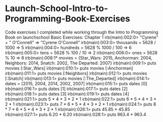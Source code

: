 # Launch-School-Intro-to-Programming-Book-Exercises
Code exercises I completed while working through the Intro to Programming Book on launchschool
Basic Exercises: Chapter 1
irb(main):002:0> "Cyrene" + " O'Connell"
=> "Cyrene O'Connell"
irb(main):003:0> thousands = 5628 / 1000
=> 5
irb(main):004:0> hundreds = 5628 % 1000 / 100
=> 6
irb(main):005:0> tens = 5628 % 100 / 10
=> 2
irb(main):006:0> ones = 5628 % 10
=> 8
irb(main):008:1* movies = {Star_Wars: 2015, Anchorman: 2004, Neighbors: 2014, Snatch: 2002, The Departed: 2007}
irb(main):009:1> puts movies [:Star_Wars]
irb(main):010:1> puts movies [:Anchorman]
irb(main):011:1> puts movies [:Neighbors]
irb(main):012:1> puts movies [:Snatch]
irb(main):013:1> puts movies [:The_Departed]
irb(main):014:1> dates = [2015, 2004, 2014, 2002, 2007]
irb(main):015:1> puts dates [0]
irb(main):016:1> puts dates [1]
irb(main):017:1> puts dates [2]
irb(main):018:1> puts dates [3]
irb(main):019:1> puts dates [4]
irb(main):021:1> puts 5 * 4 * 3 * 2 * 1
irb(main):022:1> puts 6 * 5 * 4 * 3 * 2 * 1
irb(main):023:1> puts 7 * 6 * 5 * 4 * 3 * 2 * 1
irb(main):024:1> puts 8 * 7 * 6 * 5 * 4 * 3 * 2 * 1
irb(main):026:1> puts 45.85 * 45.85
irb(main):027:1> puts 6.20 * 6.20
irb(main):028:1> puts 963.4 * 963.4
